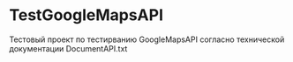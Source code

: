 # TestGoogleMapsAPI
Тестовый проект по тестирванию GoogleMapsAPI 
согласно технической документации DocumentAPI.txt
